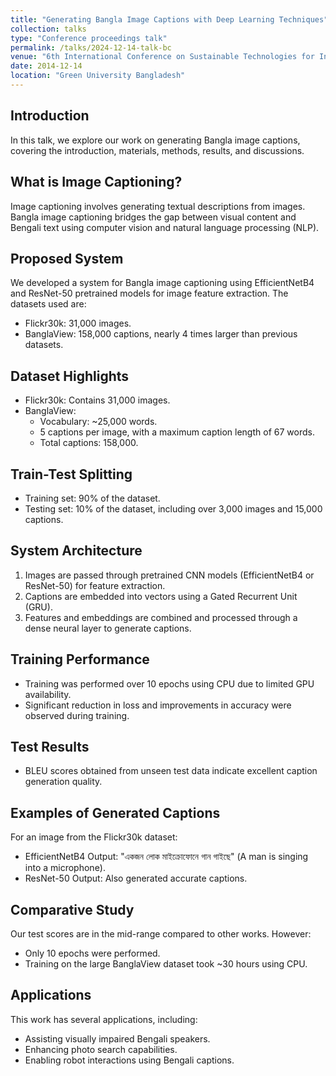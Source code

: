 ```yaml
---
title: "Generating Bangla Image Captions with Deep Learning Techniques"
collection: talks
type: "Conference proceedings talk"
permalink: /talks/2024-12-14-talk-bc
venue: "6th International Conference on Sustainable Technologies for Industry 5.0 (STI)"
date: 2014-12-14
location: "Green University Bangladesh"
---
```

<!-- <button class = "btn" onclick="window.location.href='http://sajeebray.github.io/files/6202-slides.pdf';">View Slides</button> -->

## Introduction
In this talk, we explore our work on generating Bangla image captions, covering the introduction, materials, methods, results, and discussions.

## What is Image Captioning?
Image captioning involves generating textual descriptions from images. Bangla image captioning bridges the gap between visual content and Bengali text using computer vision and natural language processing (NLP).

## Proposed System
We developed a system for Bangla image captioning using EfficientNetB4 and ResNet-50 pretrained models for image feature extraction. The datasets used are:
- Flickr30k: 31,000 images.
- BanglaView: 158,000 captions, nearly 4 times larger than previous datasets.

## Dataset Highlights
- Flickr30k: Contains 31,000 images.
- BanglaView:
  - Vocabulary: ~25,000 words.
  - 5 captions per image, with a maximum caption length of 67 words.
  - Total captions: 158,000.

## Train-Test Splitting
- Training set: 90% of the dataset.
- Testing set: 10% of the dataset, including over 3,000 images and 15,000 captions.

## System Architecture
1. Images are passed through pretrained CNN models (EfficientNetB4 or ResNet-50) for feature extraction.
2. Captions are embedded into vectors using a Gated Recurrent Unit (GRU).
3. Features and embeddings are combined and processed through a dense neural layer to generate captions.

## Training Performance
- Training was performed over 10 epochs using CPU due to limited GPU availability.
- Significant reduction in loss and improvements in accuracy were observed during training.

## Test Results
- BLEU scores obtained from unseen test data indicate excellent caption generation quality.

## Examples of Generated Captions
For an image from the Flickr30k dataset:
- EfficientNetB4 Output: "একজন লোক মাইক্রোফোনে গান গাইছে" (A man is singing into a microphone).
- ResNet-50 Output: Also generated accurate captions.

## Comparative Study
Our test scores are in the mid-range compared to other works. However:
- Only 10 epochs were performed.
- Training on the large BanglaView dataset took ~30 hours using CPU.

## Applications
This work has several applications, including:
- Assisting visually impaired Bengali speakers.
- Enhancing photo search capabilities.
- Enabling robot interactions using Bengali captions.


